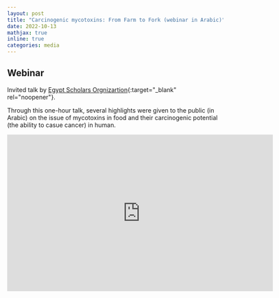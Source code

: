 ```yaml
---
layout: post
title: "Carcinogenic mycotoxins: From Farm to Fork (webinar in Arabic)"
date: 2022-10-13
mathjax: true
inline: true
categories: media
---
```


## Webinar

Invited talk by [Egypt Scholars Orgnizartion](https://egyptscholars.org/){:target="_blank" rel="noopener"}.

Through this one-hour talk, several highlights were given to the public (in Arabic) on the issue of mycotoxins in food and their carcinogenic potential (the ability to casue cancer) in human. 

<div style="text-align:center">
<iframe width="620" height="365" src="https://www.youtube.com/embed/ZGtk-ZGcPPE" title="YouTube video player" frameborder="0" allow="accelerometer; autoplay; clipboard-write; encrypted-media; gyroscope; picture-in-picture" allowfullscreen></iframe>
</div>
